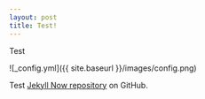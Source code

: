 ```yaml
---
layout: post
title: Test!
---
```


Test

![_config.yml]({{ site.baseurl }}/images/config.png)

Test [Jekyll Now repository](https://github.com/barryclark/jekyll-now) on GitHub.